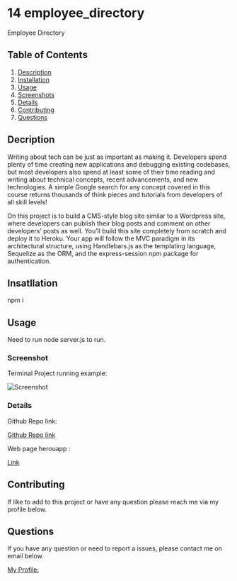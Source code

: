# 14 employee_directory

Employee Directory

## Table of Contents

1.  [Description](#description)
1.  [Installation](#installation)
1.  [Usage](#usage)
1.  [Screenshots](#screenshots)
1.  [Details](#details)
1.  [Contributing](#contributing)
1.  [Questions](#questions)

## Decription

Writing about tech can be just as important as making it. Developers spend plenty of time creating new applications and debugging existing codebases, but most developers also spend at least some of their time reading and writing about technical concepts, recent advancements, and new technologies. A simple Google search for any concept covered in this course returns thousands of think pieces and tutorials from developers of all skill levels!

On this project is to build a CMS-style blog site similar to a Wordpress site, where developers can publish their blog posts and comment on other developers’ posts as well. You’ll build this site completely from scratch and deploy it to Heroku. Your app will follow the MVC paradigm in its architectural structure, using Handlebars.js as the templating language, Sequelize as the ORM, and the express-session npm package for authentication.

## Insatllation

npm i

## Usage

Need to run node server.js to run.

### Screenshot

Terminal Project running example:

![Screenshot](./images/blog.png)

### Details

Github Repo link:

[Github Repo link](https://github.com/eloy522752868/tech-blog)

Web page herouapp :

[Link](https://gentle-oasis-28025.herokuapp.com/)

## Contributing

If like to add to this project or have any question please reach me via my profile below.

## Questions

If you have any question or need to report a issues, please contact me on email below.

[My Profile:](https://github.com/eloy522752868)
